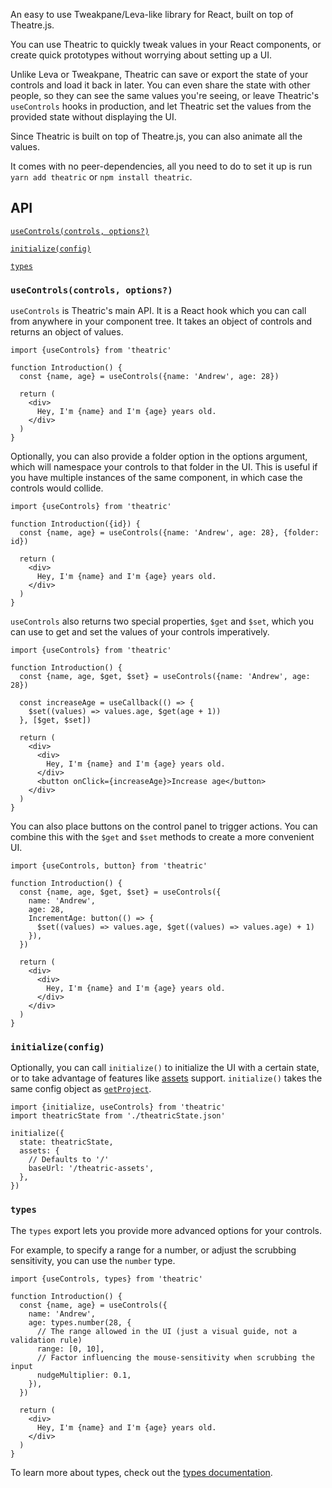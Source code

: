 An easy to use Tweakpane/Leva-like library for React, built on top of
Theatre.js.

You can use Theatric to quickly tweak values in your React components, or create
quick prototypes without worrying about setting up a UI.

Unlike Leva or Tweakpane, Theatric can save or export the state of your controls
and load it back in later. You can even share the state with other people, so
they can see the same values you're seeing, or leave Theatric's `useControls`
hooks in production, and let Theatric set the values from the provided state
without displaying the UI.

Since Theatric is built on top of Theatre.js, you can also animate all the
values.

It comes with no peer-dependencies, all you need to do to set it up is run
`yarn add theatric` or `npm install theatric`.

## API

[`useControls(controls, options?)`](#usecontrolscontrols-options)

[`initialize(config)`](#initializeconfig)

[`types`](#types)

### `useControls(controls, options?)`

`useControls` is Theatric's main API. It is a React hook which you can call from
anywhere in your component tree. It takes an object of controls and returns an
object of values.

```tsx
import {useControls} from 'theatric'

function Introduction() {
  const {name, age} = useControls({name: 'Andrew', age: 28})

  return (
    <div>
      Hey, I'm {name} and I'm {age} years old.
    </div>
  )
}
```

Optionally, you can also provide a folder option in the options argument, which
will namespace your controls to that folder in the UI. This is useful if you
have multiple instances of the same component, in which case the controls would
collide.

```tsx
import {useControls} from 'theatric'

function Introduction({id}) {
  const {name, age} = useControls({name: 'Andrew', age: 28}, {folder: id})

  return (
    <div>
      Hey, I'm {name} and I'm {age} years old.
    </div>
  )
}
```

`useControls` also returns two special properties, `$get` and `$set`, which you
can use to get and set the values of your controls imperatively.

```tsx
import {useControls} from 'theatric'

function Introduction() {
  const {name, age, $get, $set} = useControls({name: 'Andrew', age: 28})

  const increaseAge = useCallback(() => {
    $set((values) => values.age, $get(age + 1))
  }, [$get, $set])

  return (
    <div>
      <div>
        Hey, I'm {name} and I'm {age} years old.
      </div>
      <button onClick={increaseAge}>Increase age</button>
    </div>
  )
}
```

You can also place buttons on the control panel to trigger actions. You can
combine this with the `$get` and `$set` methods to create a more convenient UI.

```tsx
import {useControls, button} from 'theatric'

function Introduction() {
  const {name, age, $get, $set} = useControls({
    name: 'Andrew',
    age: 28,
    IncrementAge: button(() => {
      $set((values) => values.age, $get((values) => values.age) + 1)
    }),
  })

  return (
    <div>
      <div>
        Hey, I'm {name} and I'm {age} years old.
      </div>
    </div>
  )
}
```

### `initialize(config)`

Optionally, you can call `initialize()` to initialize the UI with a certain
state, or to take advantage of features like
[assets](/docs/latest/manual/assets) support. `initialize()` takes the same
config object as [`getProject`](/docs/latest/api/core#getproject_id-config_).

```tsx
import {initialize, useControls} from 'theatric'
import theatricState from './theatricState.json'

initialize({
  state: theatricState,
  assets: {
    // Defaults to '/'
    baseUrl: '/theatric-assets',
  },
})
```

### `types`

The `types` export lets you provide more advanced options for your controls.

For example, to specify a range for a number, or adjust the scrubbing
sensitivity, you can use the `number` type.

```tsx
import {useControls, types} from 'theatric'

function Introduction() {
  const {name, age} = useControls({
    name: 'Andrew',
    age: types.number(28, {
      // The range allowed in the UI (just a visual guide, not a validation rule)
      range: [0, 10],
      // Factor influencing the mouse-sensitivity when scrubbing the input
      nudgeMultiplier: 0.1,
    }),
  })

  return (
    <div>
      Hey, I'm {name} and I'm {age} years old.
    </div>
  )
}
```

To learn more about types, check out the
[types documentation](/docs/latest/api/core#prop-types).
